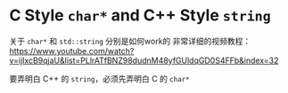 # C Style `char*` and C++ Style `string`

关于 `char*` 和 `std::string` 分别是如何work的 非常详细的视频教程：https://www.youtube.com/watch?v=ijIxcB9qjaU&list=PLlrATfBNZ98dudnM48yfGUldqGD0S4FFb&index=32

要弄明白 C++ 的 `string`，必须先弄明白 C 的 `char*`

